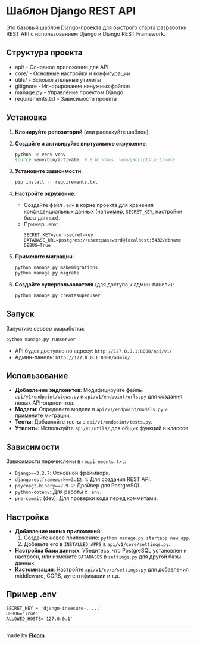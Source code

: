 # Шаблон Django REST API

Это базовый шаблон Django-проекта для быстрого старта разработки REST API с использованием Django и Django REST Framework.

## Структура проекта

 - api/ - Основное приложение для API
 - core/ - Основные настройки и конфигурации
 - utils/ - Вспомогательные утилиты
 - gitignore - Игнорирование ненужных файлов
 - manage.py - Управление проектом Django
 - requirements.txt - Зависимости проекта

## Установка

1. **Клонируйте репозиторий** (или распакуйте шаблон).

2. **Создайте и активируйте виртуальное окружение**:

   ```bash
   python -m venv venv
   source venv/bin/activate  # В Windows: venv\Scripts\activate
   ```

3. **Установите зависимости**:

   ```bash
   pip install -r requirements.txt
   ```

4. **Настройте окружение**:

   - Создайте файл `.env` в корне проекта для хранения конфиденциальных данных (например, `SECRET_KEY`, настройки базы данных).
   - Пример `.env`:
     ```
     SECRET_KEY=your-secret-key
     DATABASE_URL=postgres://user:password@localhost:5432/dbname
     DEBUG=True
     ```

5. **Примените миграции**:

   ```bash
   python manage.py makemigrations
   python manage.py migrate
   ```

6. **Создайте суперпользователя** (для доступа к админ-панели):

   ```bash
   python manage.py createsuperuser
   ```

## Запуск

Запустите сервер разработки:

```bash
python manage.py runserver
```

- API будет доступно по адресу: `http://127.0.0.1:8000/api/v1/`
- Админ-панель: `http://127.0.0.1:8000/admin/`

## Использование

- **Добавление эндпоинтов**: Модифицируйте файлы `api/v1/endpoint/views.py` и `api/v1/endpoint/urls.py` для создания новых API-эндпоинтов.
- **Модели**: Определите модели в `api/v1/endpoint/models.py` и примените миграции.
- **Тесты**: Добавляйте тесты в `api/v1/endpoint/tests.py`.
- **Утилиты**: Используйте `api/v1/utils/` для общих функций и классов.

## Зависимости

Зависимости перечислены в `requirements.txt`:

- `Django==3.2.7`: Основной фреймворк.
- `djangorestframework==3.12.4`: Для создания REST API.
- `psycopg2-binary==2.9.2`: Драйвер для PostgreSQL.
- `python-dotenv`: Для работы с `.env`.
- `pre-commit` (dev): Для проверки кода перед коммитами.

## Настройка

- **Добавление новых приложений**:
  1. Создайте новое приложение: `python manage.py startapp new_app`.
  2. Добавьте его в `INSTALLED_APPS` в `api/v1/core/settings.py`.
- **Настройка базы данных**: Убедитесь, что PostgreSQL установлен и настроен, или измените `DATABASES` в `settings.py` для другой базы данных.
- **Кастомизация**: Настройте `api/v1/core/settings.py` для добавления middleware, CORS, аутентификации и т.д.

## Пример .env

```
SECRET_KEY = 'django-insecure-.....'
DEBUG='True'
ALLOWED_HOSTS='127.0.0.1'
```

---
made by [**Floom**](https://github.com/Floom1)